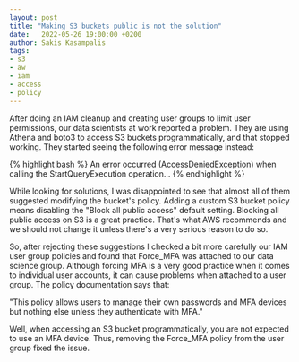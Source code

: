 ```yaml
---
layout: post
title: "Making S3 buckets public is not the solution"
date:   2022-05-26 19:00:00 +0200
author: Sakis Kasampalis
tags:
- s3
- aw
- iam
- access
- policy
---
```


After doing an IAM cleanup and creating user groups to limit user permissions, our data scientists at work reported a problem. They are using Athena and boto3 to access S3 buckets programmatically, and that stopped working. They started seeing the following error message instead:

{% highlight bash %}
An error occurred (AccessDeniedException) when calling the StartQueryExecution operation...
{% endhighlight %}

While looking for solutions, I was disappointed to see that almost all of them suggested modifying the bucket's policy. Adding a custom S3 bucket policy means disabling the "Block all public access" default setting. Blocking all public access on S3 is a great practice. That's what AWS recommends and we should not change it unless there's a very serious reason to do so.

So, after rejecting these suggestions I checked a bit more carefully our IAM user group policies and found that Force_MFA was attached to our data science group. Although forcing MFA is a very good practice when it comes to individual user accounts, it can cause problems when attached to a user group. The policy documentation says that:

"This policy allows users to manage their own passwords and MFA devices but nothing else unless they authenticate with MFA."

Well, when accessing an S3 bucket programmatically, you are not expected to use an MFA device. Thus, removing the Force_MFA policy from the user group fixed the issue.
